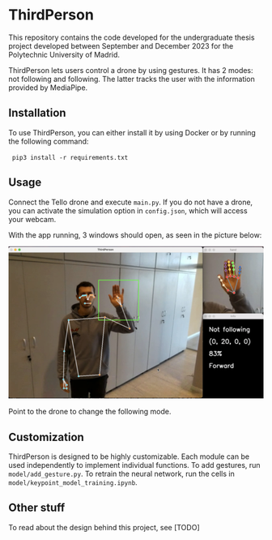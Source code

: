 # ThirdPerson

This repository contains the code developed for the undergraduate thesis project developed between September and December 2023 for the Polytechnic University of Madrid.

ThirdPerson lets users control a drone by using gestures. It has 2 modes: not following and following. The latter tracks the user with the information provided by MediaPipe.

## Installation

To use ThirdPerson, you can either install it by using Docker or by running the following command:

`` pip3 install -r requirements.txt``

## Usage

Connect the Tello drone and execute `main.py`. If you do not have a drone, you can activate the simulation option in `config.json`, which will access your webcam.

With the app running, 3 windows should open, as seen in the picture below:

![gui](gui.png)

Point to the drone to change the following mode.

## Customization

ThirdPerson is designed to be highly customizable. Each module can be used independently to implement individual functions. To add gestures, run `model/add_gesture.py`. To retrain the neural network, run the cells in `model/keypoint_model_training.ipynb`.

## Other stuff

To read about the design behind this project, see [TODO]
